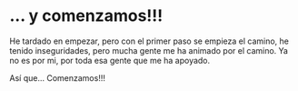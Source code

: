 # ... y comenzamos!!! 


He tardado en empezar, pero con el primer paso se empieza el camino, he tenido inseguridades, pero mucha gente me ha animado por el camino. 
Ya no es por mi, por toda esa gente que me ha apoyado.



Así que... Comenzamos!!!
